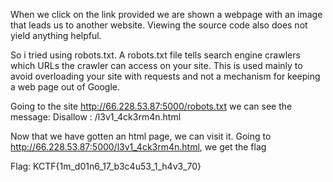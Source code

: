 When we click on the link provided we are shown a webpage with an image that leads us to another website. Viewing the source code also does not yield anything helpful. 

So i tried using robots.txt. A robots.txt file tells search engine crawlers which URLs the crawler can access on your site. This is used mainly to avoid overloading your site with requests and not a mechanism for keeping a web page out of Google.


Going to the site http://66.228.53.87:5000/robots.txt we can see the message:
Disallow : /l3v1_4ck3rm4n.html

Now that we have gotten an html page, we can visit it. Going to http://66.228.53.87:5000/l3v1_4ck3rm4n.html, we get the flag

Flag: KCTF{1m_d01n6_17_b3c4u53_1_h4v3_70}
